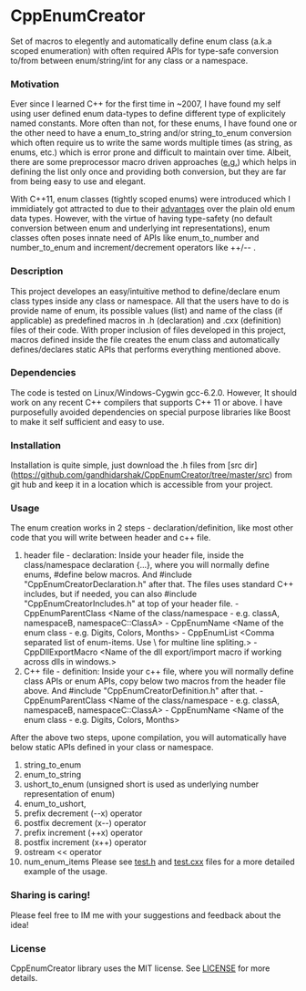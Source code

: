 # CppEnumCreator
Set of macros to elegently and automatically define enum class (a.k.a scoped enumeration) with often required APIs for type-safe conversion to/from between enum/string/int for any class or a namespace. 

### Motivation
Ever since I learned C++ for the first time in ~2007, I have found my self using user defined enum data-types to define different type of explicitely named constants. More often than not, for these enums, I have found one or the other need to have a enum_to_string and/or string_to_enum conversion which often require us to write the same words multiple times (as string, as enums, etc.) which is error prone and difficult to maintain over time. Albeit, there are some preprocessor macro driven approaches ([e.g.](https://stackoverflow.com/questions/5530248/creating-a-string-list-and-an-enum-list-from-a-c-macro)) which helps in defining the list only once and providing both conversion, but they are far from being easy to use and elegant.

With C++11, enum classes (tightly scoped enums) were introduced which I immidiately got attracted to due to their [advantages](https://www.geeksforgeeks.org/enum-classes-in-c-and-their-advantage-over-enum-datatype) over the plain old enum data types. However, with the virtue of having type-safety (no default conversion between enum and underlying int representations), enum classes often poses innate need of APIs like enum_to_number and number_to_enum and increment/decrement operators like ++/-- .

### Description
This project developes an easy/intuitive method to define/declare enum class types inside any class or namespace. All that the users have to do is provide name of enum, its possible values (list) and name of the class (if applicable) as predefined macros in .h (declaration) and .cxx (definition) files of their code. With proper inclusion of files developed in this project, macros defined inside the file creates the enum class and automatically defines/declares static APIs that performs everything mentioned above.

### Dependencies
The code is tested on Linux/Windows-Cygwin gcc-6.2.0. However, It should work on any recent C++ compilers that supports C++ 11 or above. I have purposefully avoided dependencies on special purpose  libraries like Boost to make it self sufficient and easy to use. 

### Installation 
Installation is quite simple, just download the .h files from [src dir] (https://github.com/gandhidarshak/CppEnumCreator/tree/master/src) from git hub and keep it in a location which is accessible from your project.  

### Usage
The enum creation works in 2 steps - declaration/definition, like most other code that you will write between header and c++ file.
1. header file - declaration:
   Inside your header file, inside the class/namespace declaration {...}, where you will normally define enums, #define below macros. And #include  "CppEnumCreatorDeclaration.h" after that. The files uses standard C++ includes, but if needed, you can also #include "CppEnumCreatorIncludes.h" at top of your header file.
        -   CppEnumParentClass <Name of the class/namespace - e.g. classA, namespaceB, namespaceC::ClassA>
        -   CppEnumName <Name of the enum class - e.g. Digits, Colors, Months>
        -   CppEnumList <Comma separated list of enum-items. Use \ for multine line spliting.>
        -   CppDllExportMacro <Name of the dll export/import macro if working across dlls in windows.>
2. C++ file - definition:
   Inside your c++ file, where you will normally define class APIs or enum APIs, copy below two macros from the header file above. And #include  "CppEnumCreatorDefinition.h" after that.
        -   CppEnumParentClass <Name of the class/namespace - e.g. classA, namespaceB, namespaceC::ClassA>
        -   CppEnumName <Name of the enum class - e.g. Digits, Colors, Months>

After the above two steps, upone compilation, you will automatically have below static APIs defined in your class or namespace.
1. string_to_enum
2. enum_to_string
3. ushort_to_enum (unsigned short is used as underlying number representation of enum)
4. enum_to_ushort, 
5. prefix decrement (--x) operator
6. postfix decrement (x--) operator
7. prefix increment (++x) operator
8. postfix increment (x++) operator
9. ostream << operator 
10. num_enum_items
Please see [test.h](https://github.com/gandhidarshak/CppEnumCreator/blob/master/test/test.h) and [test.cxx](https://github.com/gandhidarshak/CppEnumCreator/blob/master/test/test.cxx) files for a more detailed example of the usage. 

### Sharing is caring!

Please feel free to IM me with your suggestions and feedback about the idea!

### License

CppEnumCreator library uses the MIT license. See [LICENSE](https://github.com/gandhidarshak/CppEnumCreator/blob/master/LICENSE.md) for more details.
